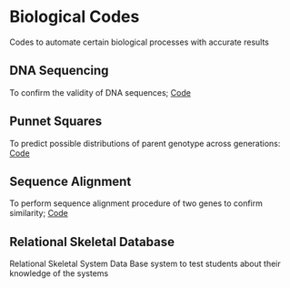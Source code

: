 # Biological Codes 
Codes to automate certain biological processes with accurate results  

## DNA Sequencing
To confirm the validity of DNA sequences;
[Code](DNA%20Sequence%20in%20Python.py)

## Punnet Squares 
To predict possible distributions of parent genotype across generations:
[Code](Punnett%20Squares.py)

## Sequence Alignment 
To perform sequence alignment procedure of two genes to confirm similarity;
[Code](Sequence%20Alignment.py)

## Relational Skeletal Database 
Relational Skeletal System Data Base system to test students about their knowledge of the systems 
